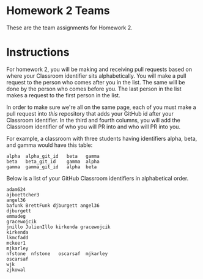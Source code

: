 # Homework 2 Teams

These are the team assignments for Homework 2.

# Instructions

For homework 2, you will be making and receiving pull requests
based on where your Classroom identifier sits alphabetically.
You will make a pull request to the person who comes after you in the list.
The same will be done by the person who comes before you. The last person in the list
makes a request to the first person in the list.

In order to make sure we're all on the same page, each of you
must make a pull request into *this* repository that adds your
GitHub id after your Classroom identifier.  In the third and fourth columns,
you will add the Classroom identifier of who you will PR into and who will PR into you.  

For example, a classroom with three students having identifiers
alpha, beta, and gamma would have this table:

```
alpha  alpha_git_id   beta   gamma  
beta   beta_git_id    gamma  alpha
gamma  gamma_git_id   alpha  beta
```

Below is a list of your GitHub Classroom identifiers in 
alphabetical order.  

```
adam624
ajboettcher3
angel36
bafunk BrettFunk djburgett angel36
djburgett
emmadeg
gracewojcik
jnillo JulienIllo kirkenda gracewojcik
kirkenda
lkmcfadd
mckeer1
mjkarley
nfstone  nfstone   oscarsaf  mjkarley
oscarsaf
wjk
zjkowal
```


